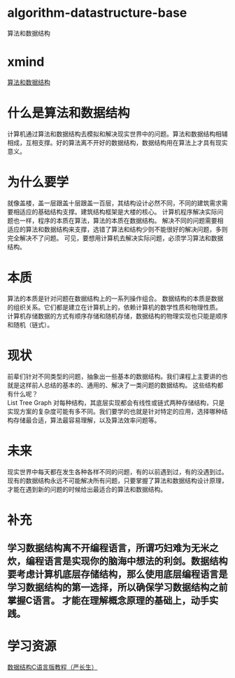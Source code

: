 # algorithm-datastructure-base
算法和数据结构

# xmind
[算法和数据结构](https://raw.githubusercontent.com/sdyunkai/algorithm-datastructure-base/master/%E7%AE%97%E6%B3%95%E5%92%8C%E6%95%B0%E6%8D%AE%E7%BB%93%E6%9E%84.png)

# 什么是算法和数据结构
计算机通过算法和数据结构去模拟和解决现实世界中的问题。算法和数据结构相辅相成，互相支撑。好的算法离不开好的数据结构，数据结构用在算法上才具有现实意义。

# 为什么要学
就像盖楼，盖一层跟盖十层跟盖一百层，其结构设计必然不同，不同的建筑需求需要相适应的基础结构支撑。建筑结构框架是大楼的核心。
计算机程序解决实际问题也一样，程序的本质在算法，算法的本质在数据结构。 解决不同的问题需要相适应的算法和数据结构来支撑，选错了算法和结构少则不能很好的解决问题，多则完全解决不了问题。
可见，要想用计算机去解决实际问题，必须学习算法和数据结构。

# 本质
算法的本质是针对问题在数据结构上的一系列操作组合。 数据结构的本质是数据的组织关系。它们都是建立在计算机上的，依赖计算机的数学性质和物理性质。
计算机存储数据的方式有顺序存储和随机存储，数据结构的物理实现也只能是顺序和随机（链式）。

# 现状
前辈们针对不同类型的问题，抽象出一些基本的数据结构。我们课程上主要讲的也就是这样前人总结的基本的、通用的、解决了一类问题的数据结构。
这些结构都有什么呢？  
List 
Tree 
Graph 
对每种结构，其底层实现都会有线性或链式两种存储结构，只是实现方案的复杂度可能有多不同。我们要学的也就是针对特定的应用，选择哪种结构存储最合适，算法最容易理解，以及算法效率问题等。

# 未来
现实世界中每天都在发生各种各样不同的问题，有的以前遇到过，有的没遇到过。 现有的数据结构永远不可能解决所有问题，只要掌握了算法和数据结构设计原理，才能在遇到新的问题的时候给出最适合的算法和数据结构。

# 补充
学习数据结构离不开编程语言，所谓巧妇难为无米之炊，编程语言是实现你的脑海中想法的利剑。数据结构要考虑计算机底层存储结构，那么使用底层编程语言是学习数据结构的第一选择，所以确保学习数据结构之前掌握C语言。 才能在理解概念原理的基础上，动手实践。
---

# 学习资源
[数据结构C语言版教程（严长生）](http://data.biancheng.net/)